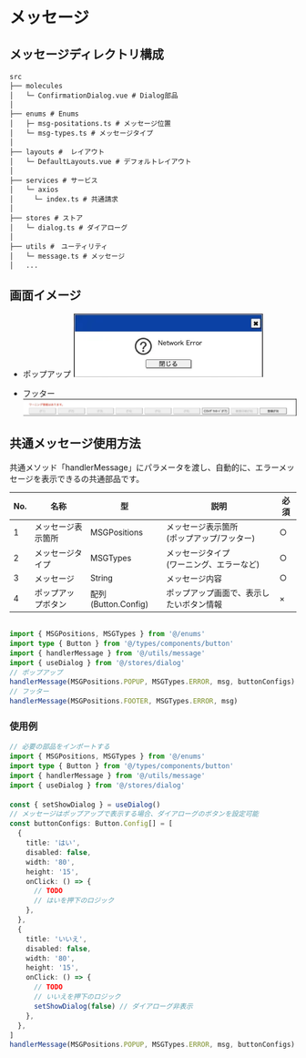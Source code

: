 # メッセージ

## メッセージディレクトリ構成

```shell
src
├── molecules
│   └─ ConfirmationDialog.vue # Dialog部品
│
├── enums # Enums
│   ├─ msg-positations.ts # メッセージ位置
│   └─ msg-types.ts # メッセージタイプ
│
├── layouts #  レイアウト
│   └─ DefaultLayouts.vue # デフォルトレイアウト
│
├── services # サービス
│   └─ axios
│     └─ index.ts # 共通請求
│
├── stores # ストア
│   └─ dialog.ts # ダイアローグ
│
├── utils #　ユーティリティ
│   └─ message.ts # メッセージ
│   ...
```

## 画面イメージ

- ポップアップ
  <img src="../images/Popup.webp" alt="ポップアップ" title="ポップアップイメージ">

- フッター
  <img src="../images/Footer.webp" alt="フッター" title="フッターイメージ">

## 共通メッセージ使用方法

共通メソッド「handlerMessage」にパラメータを渡し、自動的に、エラーメッセージを表示できるの共通部品です。

| No. | 名称               | 型                  | 説明                                          | 必須 |
| --- | ------------------ | ------------------- | --------------------------------------------- | ---- |
| 1   | メッセージ表示箇所 | MSGPositions        | メッセージ表示箇所<br>(ポップアップ/フッター) | ○    |
| 2   | メッセージタイプ   | MSGTypes            | メッセージタイプ<br>(ワーニング、エラーなど)  | ○    |
| 3   | メッセージ         | String              | メッセージ内容                                | ○    |
| 4   | ポップアップボタン | 配列(Button.Config) | ポップアップ画面で、表示したいボタン情報      | ×    |

##

```typescript
import { MSGPositions, MSGTypes } from '@/enums'
import type { Button } from '@/types/components/button'
import { handlerMessage } from '@/utils/message'
import { useDialog } from '@/stores/dialog'
// ポップアップ
handlerMessage(MSGPositions.POPUP, MSGTypes.ERROR, msg, buttonConfigs)
// フッター
handlerMessage(MSGPositions.FOOTER, MSGTypes.ERROR, msg)
```

### 使用例

```typescript
// 必要の部品をインポートする
import { MSGPositions, MSGTypes } from '@/enums'
import type { Button } from '@/types/components/button'
import { handlerMessage } from '@/utils/message'
import { useDialog } from '@/stores/dialog'

const { setShowDialog } = useDialog()
// メッセージはポップアップで表示する場合、ダイアローグのボタンを設定可能
const buttonConfigs: Button.Config[] = [
  {
    title: 'はい',
    disabled: false,
    width: '80',
    height: '15',
    onClick: () => {
      // TODO
      // はいを押下のロジック
    },
  },
  {
    title: 'いいえ',
    disabled: false,
    width: '80',
    height: '15',
    onClick: () => {
      // TODO
      // いいえを押下のロジック
      setShowDialog(false) // ダイアローグ非表示
    },
  },
]
handlerMessage(MSGPositions.POPUP, MSGTypes.ERROR, msg, buttonConfigs)
```
